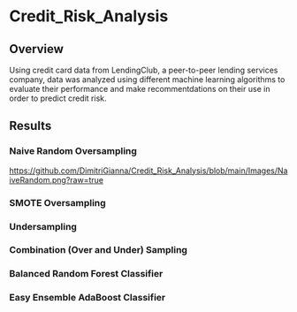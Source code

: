 # Credit_Risk_Analysis

## Overview
Using credit card data from LendingClub, a peer-to-peer lending services company, data was analyzed using different machine learning algorithms to evaluate their performance and make recommentdations on their use in order to predict credit risk. 

## Results

### Naive Random Oversampling
https://github.com/DimitriGianna/Credit_Risk_Analysis/blob/main/Images/NaiveRandom.png?raw=true


### SMOTE Oversampling


### Undersampling 


### Combination (Over and Under) Sampling


### Balanced Random Forest Classifier


### Easy Ensemble AdaBoost Classifier
